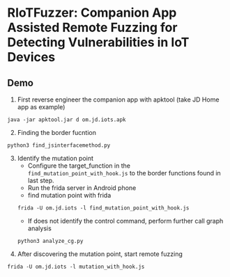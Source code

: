 # RIoTFuzzer: Companion App Assisted Remote Fuzzing for Detecting Vulnerabilities in IoT Devices

## Demo

1. First reverse engineer the companion app with apktool (take JD Home app as example)
```shell
java -jar apktool.jar d om.jd.iots.apk
```
2. Finding the border fucntion
```shell
python3 find_jsinterfacemethod.py
```

3. Identify the mutation point
    * Configure the target_function in the  `find_mutation_point_with_hook.js` to the border functions found in last step.
    * Run the frida server in Android phone
    * find mutation point with frida 
    ```
    frida -U om.jd.iots -l find_mutation_point_with_hook.js
    ```
    * If does not identify the control command, perform further call graph analysis
    ```
    python3 analyze_cg.py
    ```
4. After discovering the mutation point, start remote fuzzing
```
frida -U om.jd.iots -l mutation_with_hook.js
```
